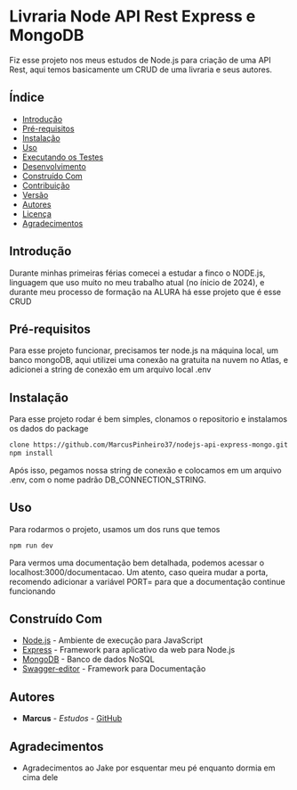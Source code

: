 # Livraria Node API Rest Express e MongoDB

Fiz esse projeto nos meus estudos de Node.js para criação de uma API Rest, aqui temos basicamente um CRUD de uma livraria e seus autores.

## Índice

- [Introdução](#introdução)
- [Pré-requisitos](#pré-requisitos)
- [Instalação](#instalação)
- [Uso](#uso)
- [Executando os Testes](#executando-os-testes)
- [Desenvolvimento](#desenvolvimento)
- [Construído Com](#construído-com)
- [Contribuição](#contribuição)
- [Versão](#versão)
- [Autores](#autores)
- [Licença](#licença)
- [Agradecimentos](#agradecimentos)

## Introdução

Durante minhas primeiras férias comecei a estudar a finco o NODE.js, linguagem que uso muito no meu trabalho atual (no ínicio de 2024), e durante meu processo de formação na ALURA há esse projeto que é esse CRUD

## Pré-requisitos

Para esse projeto funcionar, precisamos ter node.js na máquina local, um banco mongoDB, aqui utilizei uma conexão na gratuita na nuvem no Atlas, e adicionei a string de conexão em um arquivo local .env

## Instalação

Para esse projeto rodar é bem simples, clonamos o repositorio e instalamos os dados do package

```bash
clone https://github.com/MarcusPinheiro37/nodejs-api-express-mongo.git
npm install
```
Após isso, pegamos nossa string de conexão e colocamos em um arquivo .env, com o nome padrão DB_CONNECTION_STRING.

## Uso

Para rodarmos o projeto, usamos um dos runs que temos

```bash
npm run dev
```
Para vermos uma documentação bem detalhada, podemos acessar o localhost:3000/documentacao.
Um atento, caso queira mudar a porta, recomendo adicionar a variável PORT=<portadesejada> para que a documentação continue funcionando

## Construído Com

- [Node.js](https://nodejs.org/) - Ambiente de execução para JavaScript
- [Express](https://expressjs.com/) - Framework para aplicativo da web para Node.js
- [MongoDB](https://www.mongodb.com/) - Banco de dados NoSQL
- [Swagger-editor](https://github.com/swagger-api/swagger-editor/) - Framework para Documentação

## Autores

- **Marcus** - *Estudos* - [GitHub](https://github.com/MarcusPinheiro37)

## Agradecimentos

- Agradecimentos ao Jake por esquentar meu pé enquanto dormia em cima dele

